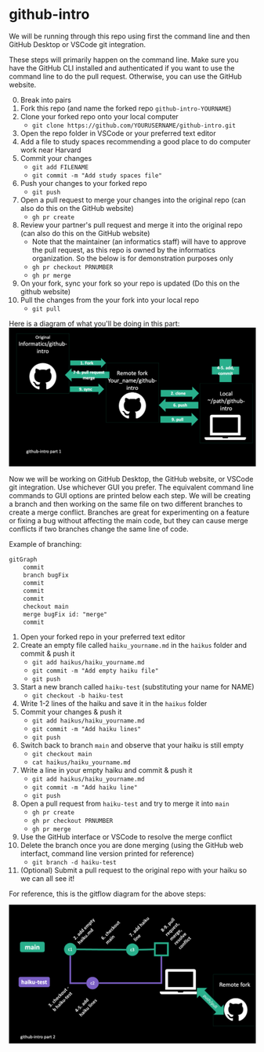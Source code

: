 # github-intro

We will be running through this repo using first the command line and then GitHub Desktop or VSCode git integration.

These steps will primarily happen on the command line. Make sure you have the GitHub CLI installed and authenticated if you want to use the command line to do the pull request. Otherwise, you can use the GitHub website.

0. Break into pairs
1. Fork this repo (and name the forked repo `github-intro-YOURNAME`)
2. Clone your forked repo onto your local computer
    * `git clone https://github.com/YOURUSERNAME/github-intro.git`
3. Open the repo folder in VSCode or your preferred text editor
4. Add a file to study spaces recommending a good place to do computer work near Harvard
5. Commit your changes
    * `git add FILENAME`
    * `git commit -m "Add study spaces file"`
6. Push your changes to your forked repo
    * `git push`
7. Open a pull request to merge your changes into the original repo (can also do this on the GitHub website)
    * `gh pr create`
8. Review your partner's pull request and merge it into the original repo (can also do this on the GitHub website)
    * Note that the maintainer (an informatics staff) will have to approve the pull request, as this repo is owned by the informatics organization. So the below is for demonstration purposes only
    * `gh pr checkout PRNUMBER`
    * `gh pr merge`
9. On your fork, sync your fork so your repo is updated (Do this on the github website)
10. Pull the changes from the your fork into your local repo
    * `git pull`

Here is a diagram of what you'll be doing in this part:
![Diagram of what you'll be doing in part 1](/img/Slide6.png)

Now we will be working on GitHub Desktop, the GitHub website, or VSCode git integration. Use whichever GUI you prefer. The equivalent command line commands to GUI options are printed below each step. We will be creating a branch and then working on the same file on two different branches to create a merge conflict. Branches are great for experimenting on a feature or fixing a bug without affecting the main code, but they can cause merge conflicts if two branches change the same line of code.

Example of branching:
```mermaid
gitGraph
    commit
    branch bugFix
    commit
    commit
    commit
    checkout main
    merge bugFix id: "merge"
    commit
```

1. Open your forked repo in your preferred text editor
2. Create an empty file called `haiku_yourname.md` in the `haikus` folder and commit & push it
    * `git add haikus/haiku_yourname.md`
    * `git commit -m "Add empty haiku file"`
    * `git push`
3. Start a new branch called `haiku-test` (substituting your name for NAME)
    * `git checkout -b haiku-test`
4. Write 1-2 lines of the haiku and save it in the `haikus` folder
5. Commit your changes & push it
    * `git add haikus/haiku_yourname.md`
    * `git commit -m "Add haiku lines"`
    * `git push`
6. Switch back to branch `main` and observe that your haiku is still empty
    * `git checkout main`
    * `cat haikus/haiku_yourname.md`
7. Write a line in your empty haiku and commit & push it
    * `git add haikus/haiku_yourname.md`
    * `git commit -m "Add haiku line"`
    * `git push`
8. Open a pull request from `haiku-test` and try to merge it into `main`
    * `gh pr create`
    * `gh pr checkout PRNUMBER`
    * `gh pr merge`
9. Use the GitHub interface or VSCode to resolve the merge conflict
10. Delete the branch once you are done merging (using the GitHub web interfact, command line version printed for reference)
    * `git branch -d haiku-test`
11. (Optional) Submit a pull request to the original repo with your haiku so we can all see it!

For reference, this is the gitflow diagram for the above steps:

![Diagram of what you'll be doing in part 2](/img/Slide7.png)